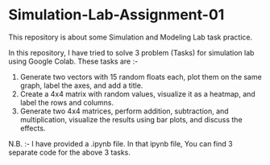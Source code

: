# Simulation-Lab-Assignment-01
This repository is about some Simulation and Modeling Lab task practice.

In this repository, I have tried to solve 3 problem (Tasks) for simulation lab using Google Colab. These tasks are :-

1. Generate two vectors with 15 random floats each, plot them on the same graph, label the axes, and add a title.
2. Create a 4x4 matrix with random values, visualize it as a heatmap, and label the rows and columns.
3. Generate two 4x4 matrices, perform addition, subtraction, and multiplication, visualize the results using bar plots, and discuss the effects.


N.B. :- I have provided a .ipynb file. In that ipynb file, You can find 3 separate code for the above 3 tasks. 
